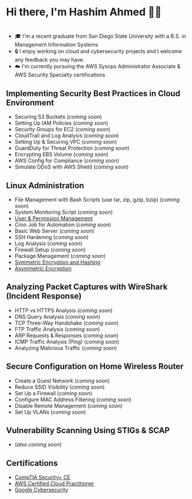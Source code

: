 # Hi there, I'm Hashim Ahmed 👋🏽
# 
- 🎓 I'm a recent graduate from San Diego State University with a B.S. in Management Information Systems
- 🔒 I enjoy working on cloud and cybersecurity projects and I welcome any feedback you may have. 
- ☁️ I'm currently pursuing the AWS Sysops Administrator Associate & AWS Security Specialty certifications 
## Implementing Security Best Practices in Cloud Environment
- Securing S3 Buckets (*coming soon*)
- Setting Up IAM Policies (*coming soon*)
- Security Groups for EC2 (*coming soon*)
- CloudTrail and Log Analysis (*coming soon*)
- Setting Up & Securing VPC (*coming soon*)
- GuardDuty for Threat Protection (*coming soon*)
- Encrypting EBS Volume (*coming soon*)
- AWS Config for Compliance (*coming soon*)
- Simulate DDoS with AWS Shield (*coming soon*)

## Linux Administration 
- File Management with Bash Scripts (use tar, zip, gzip, bzip) (*coming soon*)
- System Monitoring Script (*coming soon*)
- [User & Permission Management](https://github.com/HashimAhmed627/Linux-User-and-Permission-Management)
- Cron Job for Automation (*coming soon*)
- Basic Web Server (*coming soon*)
- SSH Hardening (*coming soon*)
- Log Analysis (*coming soon*)
- Firewall Setup (*coming soon*)
- Package Management (*coming soon*)
- [Symmetric Encryption and Hashing](https://github.com/HashimAhmed627/Symmetric_Encryption_and_Hashing/edit/main/README.md)
- [Asymmetric Encryption](https://github.com/HashimAhmed627/Asymmetric_Encryption/blob/main/README.md)
  
## Analyzing Packet Captures with WireShark (Incident Response)
- HTTP vs HTTPS Analysis (*coming soon*)
- DNS Query Analysis (*coming soon*)
- TCP Three-Way Handshake (*coming soon*)
- FTP Traffic Analysis (*coming soon*)
- ARP Requests & Responses (*coming soon*)
- ICMP Traffic Analysis (Ping) (*coming soon*)
- Analyzing Malicious Traffic (*coming soon*)

## Secure Configuration on Home Wireless Router
- Create a Guest Network (*coming soon*)
- Reduce SSID Visibility (*coming soon*)
- Set Up a Firewall (*coming soon*)
- Configure MAC Address Filtering (*coming soon*)
- Disable Remote Management (*coming soon*)
- Set Up VLANs (*coming soon*)

## Vulnerability Scanning Using STIGs & SCAP
- (*also coming soon*)


## Certifications 
- [CompTIA Security+ CE](https://www.credly.com/badges/18d35d93-1e2e-44ae-a692-93755466aeda/public_url)
- [AWS Certified Cloud Practitioner](https://www.credly.com/badges/f0787697-f48a-4703-a700-16d71e7ba718/public_url)
- [Google Cybersecurity](https://www.credly.com/badges/bf803193-17ab-4d07-bd9b-ac2d78dae609/public_url)
